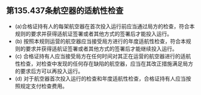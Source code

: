 ## 第135.437条航空器的适航性检查

- (a)合格证持有人的每架航空器在首次投入运行前应当通过局方的检查，符合本规则的要求并获得适航证签署或者其他方式的签署后才能投入运行。
- (b) 按照本规则运营的航空器应当接受局方进行的年度适航性检查，符合本规则的要求并获得适航证签署或者其他方式的签署后才能继续投入运行。
- (c) 合格证持有人应当接受局方在任何时间对其正在运营的航空器进行的适航性检查，对检查中发现的任何存在缺陷的航空器，应当在其改正措施满足局方的要求后方可以再投入运行。
- (d) 对于航空器首次投入运行的检查和年度适航性检查，合格证持有人应当按照规定支付检查费用。